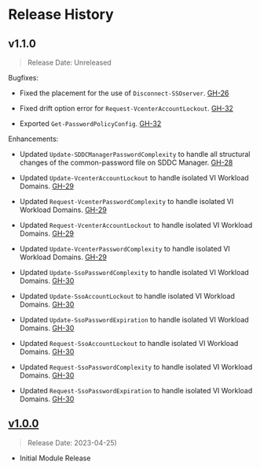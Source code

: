 # Release History

## v1.1.0

> Release Date: Unreleased

Bugfixes:

- Fixed the placement for the use of `Disconnect-SSOserver`. [GH-26](https://github.com/vmware/powershell-module-for-vmware-cloud-foundation-password-management/pull/26)

- Fixed drift option error for `Request-VcenterAccountLockout`. [GH-32](https://github.com/vmware/powershell-module-for-vmware-cloud-foundation-password-management/pull/32)

- Exported `Get-PasswordPolicyConfig`. [GH-32](https://github.com/vmware/powershell-module-for-vmware-cloud-foundation-password-management/pull/32)


Enhancements:

- Updated `Update-SDDCManagerPasswordComplexity` to handle all structural changes of the common-password file on SDDC Manager. [GH-28](https://github.com/vmware/powershell-module-for-vmware-cloud-foundation-password-management/pull/28)

- Updated `Update-VcenterAccountLockout` to handle isolated VI Workload Domains. [GH-29](https://github.com/vmware/powershell-module-for-vmware-cloud-foundation-password-management/pull/29)

- Updated `Request-VcenterPasswordComplexity` to handle isolated VI Workload Domains. [GH-29](https://github.com/vmware/powershell-module-for-vmware-cloud-foundation-password-management/pull/29)

- Updated `Request-VcenterAccountLockout` to handle isolated VI Workload Domains. [GH-29](https://github.com/vmware/powershell-module-for-vmware-cloud-foundation-password-management/pull/29)

- Updated `Update-VcenterPasswordComplexity` to handle isolated VI Workload Domains. [GH-29](https://github.com/vmware/powershell-module-for-vmware-cloud-foundation-password-management/pull/29)

- Updated `Update-SsoPasswordComplexity` to handle isolated VI Workload Domains. [GH-30](https://github.com/vmware/powershell-module-for-vmware-cloud-foundation-password-management/pull/30)

- Updated `Update-SsoAccountLockout` to handle isolated VI Workload Domains. [GH-30](https://github.com/vmware/powershell-module-for-vmware-cloud-foundation-password-management/pull/30)

- Updated `Update-SsoPasswordExpiration` to handle isolated VI Workload Domains. [GH-30](https://github.com/vmware/powershell-module-for-vmware-cloud-foundation-password-management/pull/30)

- Updated `Request-SsoAccountLockout` to handle isolated VI Workload Domains. [GH-30](https://github.com/vmware/powershell-module-for-vmware-cloud-foundation-password-management/pull/30)

- Updated `Request-SsoPasswordComplexity` to handle isolated VI Workload Domains. [GH-30](https://github.com/vmware/powershell-module-for-vmware-cloud-foundation-password-management/pull/30)

- Updated `Request-SsoPasswordExpiration` to handle isolated VI Workload Domains. [GH-30](https://github.com/vmware/powershell-module-for-vmware-cloud-foundation-password-management/pull/30)

## [v1.0.0](https://github.com/vmware/powershell-module-for-vmware-cloud-foundation-password-management/releases/tag/v1.0.0)

> Release Date: 2023-04-25)

- Initial Module Release
